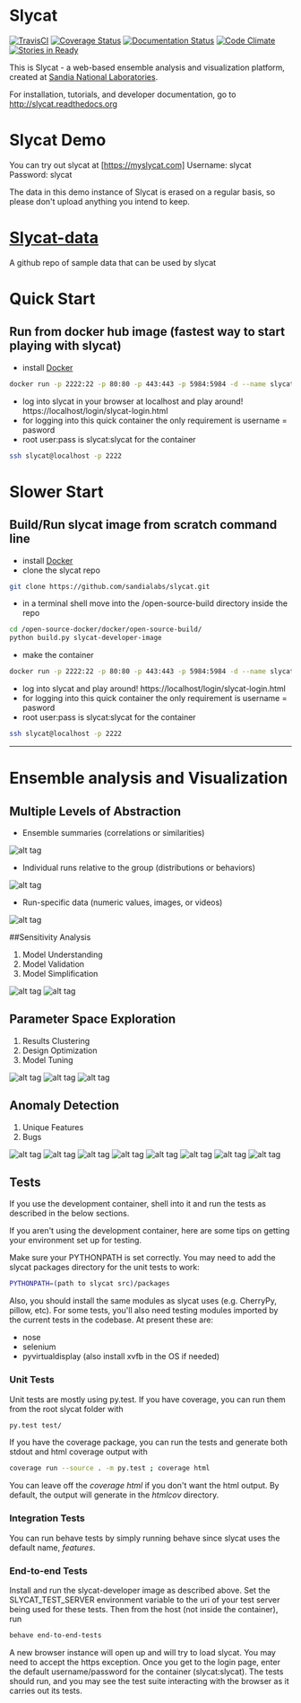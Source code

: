 # Slycat
[![TravisCI](https://travis-ci.org/sandialabs/slycat.svg?branch=master)](https://travis-ci.org/sandialabs/slycat)
[![Coverage Status](https://coveralls.io/repos/github/sandialabs/slycat/badge.svg?branch=master)](https://coveralls.io/github/sandialabs/slycat?branch=master)
[![Documentation Status](https://readthedocs.org/projects/slycat/badge/?version=latest)](http://slycat.readthedocs.io/en/latest/?badge=latest)
[![Code Climate](https://codeclimate.com/github/sandialabs/slycat/badges/gpa.svg)](https://codeclimate.com/github/sandialabs/slycat)
[![Stories in Ready](https://badge.waffle.io/sandialabs/slycat.svg?label=ready&title=Ready)](http://waffle.io/sandialabs/slycat)


This is Slycat - a web-based ensemble analysis and visualization platform, created at [Sandia National Laboratories](http://www.sandia.gov).

For installation, tutorials, and developer documentation, go to http://slycat.readthedocs.org

# Slycat Demo
You can try out slycat at [https://myslycat.com]
Username: slycat
Password: slycat

The data in this demo instance of Slycat is erased on a regular basis, so please don't upload anything you intend to keep.

# [Slycat-data](https://github.com/sandialabs/slycat-data)
A github repo of sample data that can be used by slycat

# Quick Start

## Run from docker hub image (fastest way to start playing with slycat)

* install [Docker](http://www.docker.com)
```bash
docker run -p 2222:22 -p 80:80 -p 443:443 -p 5984:5984 -d --name slycat slycat/slycat-developer
```
* log into slycat in your browser at localhost and play around! https://localhost/login/slycat-login.html
* for logging into this quick container the only requirement is username = pasword
* root user:pass is slycat:slycat for the container
```bash
ssh slycat@localhost -p 2222
```

# Slower Start

## Build/Run slycat image from scratch command line
* install [Docker](http://www.docker.com) 
* clone the slycat repo 
```bash
git clone https://github.com/sandialabs/slycat.git
```
* in a terminal shell move into the /open-source-build directory inside the repo
```bash
cd /open-source-docker/docker/open-source-build/
python build.py slycat-developer-image
```
* make the container
```bash
docker run -p 2222:22 -p 80:80 -p 443:443 -p 5984:5984 -d --name slycat-developer sandialabs/slycat-developer
```
* log into slycat and play around! https://localhost/login/slycat-login.html
* for logging into this quick container the only requirement is username = pasword
* root user:pass is slycat:slycat for the container
```bash
ssh slycat@localhost -p 2222
```

****

# Ensemble analysis and Visualization

## Multiple Levels of Abstraction

* Ensemble summaries (correlations or similarities)

![alt tag](https://github.com/sandialabs/slycat/blob/master/Sample-Images/ParameterSpaceExploration/LevelsOfAbstraction.png)

* Individual runs relative to the group (distributions or behaviors)

![alt tag](https://github.com/sandialabs/slycat/blob/master/Sample-Images/ParameterSpaceExploration/LevelsOfAbstraction2.png)

* Run-specific data (numeric values, images, or videos)

![alt tag](https://github.com/sandialabs/slycat/blob/master/Sample-Images/ParameterSpaceExploration/LevelsOfAbstraction3.png)

##Sensitivity Analysis
1. Model Understanding 
2. Model Validation
3. Model Simplification


![alt tag](https://github.com/sandialabs/slycat/blob/master/Sample-Images/ParameterSpaceExploration/LevelsOfAbstraction4.png)
![alt tag](https://github.com/sandialabs/slycat/blob/master/Sample-Images/ParameterSpaceExploration/LevelsOfAbstraction5.png)

## Parameter Space Exploration
1. Results Clustering
2. Design Optimization
3. Model Tuning

![alt tag](https://github.com/sandialabs/slycat/blob/master/Sample-Images/ParameterSpaceExploration/ParameterSpaceExploration1.png)
![alt tag](https://github.com/sandialabs/slycat/blob/master/Sample-Images/ParameterSpaceExploration/ParameterSpaceExploration2.png)
![alt tag](https://github.com/sandialabs/slycat/blob/master/Sample-Images/ParameterSpaceExploration/ParameterSpaceExploration3.png)


## Anomaly Detection
1. Unique Features
2. Bugs


![alt tag](https://github.com/sandialabs/slycat/blob/master/Sample-Images/Anomaly%20detection/AnomalyDetection1.png)
![alt tag](https://github.com/sandialabs/slycat/blob/master/Sample-Images/Anomaly%20detection/AnomalyDetection2.png)
![alt tag](https://github.com/sandialabs/slycat/blob/master/Sample-Images/Anomaly%20detection/AnomalyDetection3.png)
![alt tag](https://github.com/sandialabs/slycat/blob/master/Sample-Images/Anomaly%20detection/AnomalyDetection4.png)
![alt tag](https://github.com/sandialabs/slycat/blob/master/Sample-Images/Anomaly%20detection/AnomalyDetection5.png)
![alt tag](https://github.com/sandialabs/slycat/blob/master/Sample-Images/Anomaly%20detection/AnomalyDetection6.png)
![alt tag](https://github.com/sandialabs/slycat/blob/master/Sample-Images/Anomaly%20detection/AnomalyDetection7.png)
![alt tag](https://github.com/sandialabs/slycat/blob/master/Sample-Images/Anomaly%20detection/AnomalyDetection8.png)

## Tests

If you use the development container, shell into it and run the tests as
described in the below sections.

If you aren't using the development container, here are some tips on getting
your environment set up for testing.

Make sure your PYTHONPATH is set correctly. You may need to add the slycat
packages directory for the unit tests to work:

```bash
PYTHONPATH=(path to slycat src)/packages
```

Also, you should install the same modules as slycat uses (e.g. CherryPy, pillow,
etc). For some tests, you'll also need testing modules imported by the current
tests in the codebase. At present these are:
- nose
- selenium
- pyvirtualdisplay (also install xvfb in the OS if needed)


### Unit Tests
Unit tests are mostly using py.test. If you have coverage, you can run them from
the root slycat folder with

```bash
py.test test/
```

If you have the coverage package, you can run the tests and generate both stdout
and html coverage output with


```bash
coverage run --source . -m py.test ; coverage html
```

You can leave off the _coverage html_ if you don't want the html output. By
default, the output will generate in the _htmlcov_ directory.

### Integration Tests

You can run behave tests by simply running behave since slycat uses the default
name, _features_.

### End-to-end Tests

Install and run the slycat-developer image as described above. Set the
SLYCAT_TEST_SERVER environment variable to the uri of your test server being
used for these tests. Then from the host (not inside the container), run

```bash
behave end-to-end-tests
```

A new browser instance will open up and will try to load slycat. You may need to
accept the https exception. Once you get to the login page, enter the default
username/password for the container (slycat:slycat). The tests should run, and
you may see the test suite interacting with the browser as it carries out its tests.
